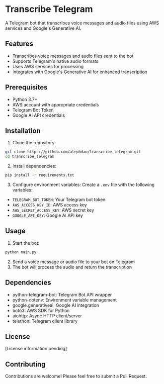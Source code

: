 # Transcribe Telegram

A Telegram bot that transcribes voice messages and audio files using AWS services and Google's Generative AI.

## Features

- Transcribes voice messages and audio files sent to the bot
- Supports Telegram's native audio formats
- Uses AWS services for processing
- Integrates with Google's Generative AI for enhanced transcription

## Prerequisites

- Python 3.7+
- AWS account with appropriate credentials
- Telegram Bot Token
- Google AI API credentials

## Installation

1. Clone the repository:
```bash
git clone https://github.com/alephdao/transcribe_telegram.git
cd transcribe_telegram
```

2. Install dependencies:
```bash
pip install -r requirements.txt
```

3. Configure environment variables:
Create a `.env` file with the following variables:
- `TELEGRAM_BOT_TOKEN`: Your Telegram bot token
- `AWS_ACCESS_KEY_ID`: AWS access key
- `AWS_SECRET_ACCESS_KEY`: AWS secret key
- `GOOGLE_API_KEY`: Google AI API key

## Usage

1. Start the bot:
```bash
python main.py
```

2. Send a voice message or audio file to your bot on Telegram
3. The bot will process the audio and return the transcription

## Dependencies

- python-telegram-bot: Telegram Bot API wrapper
- python-dotenv: Environment variable management
- google.generativeai: Google AI integration
- boto3: AWS SDK for Python
- aiohttp: Async HTTP client/server
- telethon: Telegram client library

## License

[License information pending]

## Contributing

Contributions are welcome! Please feel free to submit a Pull Request.
